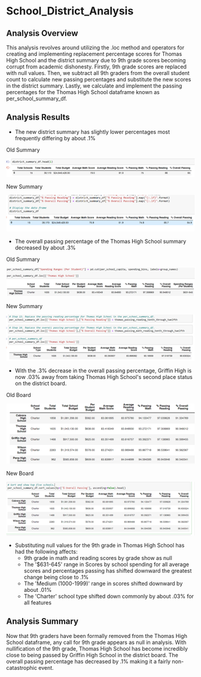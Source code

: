 # School_District_Analysis

## Analysis Overview 

This analysis revolves around utilizing the .loc method and operators for creating and implementing replacement percentage scores for Thomas High School and the district summary due to 9th grade scores becoming corrupt from academic dishonesty. Firstly, 9th grade scores are replaced with null values. Then, we subtract all 9th graders from the overall student count to calculate new passing percentages and substitute the new scores in the district summary. Lastly, we calculate and implement the passing percentages for the Thomas High School dataframe known as per_school_summary_df.

## Analysis Results

* The new district summary has slightly lower percentages most frequently differing by about .1%

Old Summary

![alt text](Resources/old_district_summary_df.PNG)

New Summary

![alt text](Resources/new_district_summary_df.PNG)

* The overall passing percentage of the Thomas High School summary decreased by about .3%

Old Summary

![alt text](Resources/old_per_school_summary_df.PNG)

New Summary

![alt text](Resources/new_per_school_summary_df.PNG)

* With the .3% decrease in the overall passing percentage, Griffin High is now .03% away from taking Thomas High School's second place status on the district board.

Old Board

![alt text](Resources/old_school_comparison.PNG)

New Board

![alt text](Resources/new_school_comparison.PNG)

* Substituting null values for the 9th grade in Thomas High School has had the following affects:
  * 9th grade in math and reading scores by grade show as null
  * The '$631-645' range in Scores by school spending for all average scores and percentages passing has shifted downward the greatest change being close to .1%
  * The 'Medium (1000-1999)' range	in scores shifted downward by about .01%
  * The 'Charter' school type shifted down commonly by about .03% for all features
 

## Analysis Summary

Now that 9th graders have been formally removed from the Thomas High School dataframe, any call for 9th grade appears as null in analysis. With nullification of the 9th grade, Thomas High School has become incredibly close to being passed by Griffin High School in the district board. The overall passing percentage has decreased by .1% making it a fairly non-catastrophic event. 

